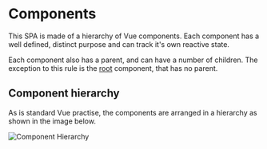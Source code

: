 # Components

This SPA is made of a hierarchy of Vue components. Each component has a well defined, distinct purpose and can track it's own reactive state.

Each component also has a parent, and can have a number of children. The exception to this rule is the [root](root) component, that has no parent.

## Component hierarchy

As is standard Vue practise, the components are arranged in a hierarchy as shown in the image below.

![Component Hierarchy](/assets/components.svg)
